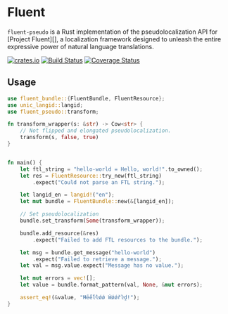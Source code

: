 # Fluent

`fluent-pseudo` is a Rust implementation of the pseudolocalization API for [Project Fluent][], a localization
framework designed to unleash the entire expressive power of natural language
translations.

[![crates.io](http://meritbadge.herokuapp.com/fluent-pseudo)](https://crates.io/crates/fluent-pseudo)
[![Build Status](https://travis-ci.org/projectfluent/fluent-rs.svg?branch=master)](https://travis-ci.org/projectfluent/fluent-rs)
[![Coverage Status](https://coveralls.io/repos/github/projectfluent/fluent-rs/badge.svg?branch=master)](https://coveralls.io/github/projectfluent/fluent-rs?branch=master)

Usage
-----

```rust
use fluent_bundle::{FluentBundle, FluentResource};
use unic_langid::langid;
use fluent_pseudo::transform;

fn transform_wrapper(s: &str) -> Cow<str> {
    // Not flipped and elongated pseudolocalization.
    transform(s, false, true)
}


fn main() {
    let ftl_string = "hello-world = Hello, world!".to_owned();
    let res = FluentResource::try_new(ftl_string)
        .expect("Could not parse an FTL string.");

    let langid_en = langid!("en");
    let mut bundle = FluentBundle::new(&[langid_en]);

    // Set pseudolocalization
    bundle.set_transform(Some(transform_wrapper));

    bundle.add_resource(&res)
        .expect("Failed to add FTL resources to the bundle.");

    let msg = bundle.get_message("hello-world")
        .expect("Failed to retrieve a message.");
    let val = msg.value.expect("Message has no value.");

    let mut errors = vec![];
    let value = bundle.format_pattern(val, None, &mut errors);

    assert_eq!(&value, "Ħḗḗŀŀǿǿ Ẇǿǿřŀḓ!");
}
```